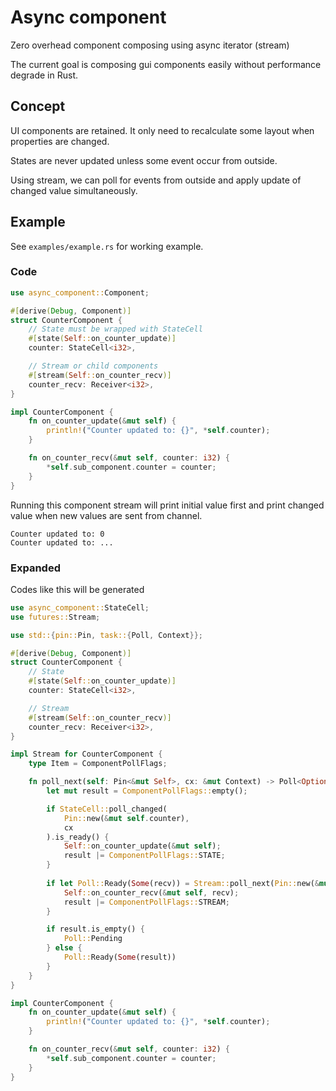 # Async component
Zero overhead component composing using async iterator (stream)

The current goal is composing gui components easily without performance degrade in Rust.

## Concept
UI components are retained. It only need to recalculate some layout when properties are changed.

States are never updated unless some event occur from outside.

Using stream, we can poll for events from outside and apply update of changed value simultaneously.

## Example
See `examples/example.rs` for working example.

### Code
```Rust
use async_component::Component;

#[derive(Debug, Component)]
struct CounterComponent {
    // State must be wrapped with StateCell
    #[state(Self::on_counter_update)]
    counter: StateCell<i32>,

    // Stream or child components
    #[stream(Self::on_counter_recv)]
    counter_recv: Receiver<i32>,
}

impl CounterComponent {
    fn on_counter_update(&mut self) {
        println!("Counter updated to: {}", *self.counter);
    }

    fn on_counter_recv(&mut self, counter: i32) {
        *self.sub_component.counter = counter;
    }
}
```

Running this component stream will print initial value first and print changed value when new values are sent from channel.
```
Counter updated to: 0
Counter updated to: ...
```

### Expanded
Codes like this will be generated
```Rust
use async_component::StateCell;
use futures::Stream;

use std::{pin::Pin, task::{Poll, Context}};

#[derive(Debug, Component)]
struct CounterComponent {
    // State
    #[state(Self::on_counter_update)]
    counter: StateCell<i32>,

    // Stream
    #[stream(Self::on_counter_recv)]
    counter_recv: Receiver<i32>,
}

impl Stream for CounterComponent {
    type Item = ComponentPollFlags;

    fn poll_next(self: Pin<&mut Self>, cx: &mut Context) -> Poll<Option<Self::Item>> {
        let mut result = ComponentPollFlags::empty();

        if StateCell::poll_changed(
            Pin::new(&mut self.counter),
            cx
        ).is_ready() {
            Self::on_counter_update(&mut self);
            result |= ComponentPollFlags::STATE;
        }
        
        if let Poll::Ready(Some(recv)) = Stream::poll_next(Pin::new(&mut self.counter_recv), cx) {
            Self::on_counter_recv(&mut self, recv);
            result |= ComponentPollFlags::STREAM;
        }

        if result.is_empty() {
            Poll::Pending
        } else {
            Poll::Ready(Some(result))
        }
    }
}

impl CounterComponent {
    fn on_counter_update(&mut self) {
        println!("Counter updated to: {}", *self.counter);
    }

    fn on_counter_recv(&mut self, counter: i32) {
        *self.sub_component.counter = counter;
    }
}
```
